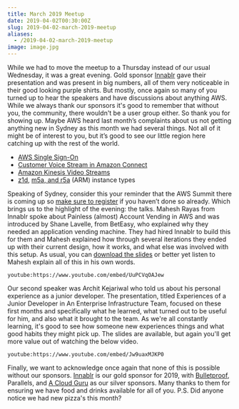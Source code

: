 ```yaml
---
title: March 2019 Meetup
date: 2019-04-02T00:30:00Z
slug: 2019-04-02-march-2019-meetup
aliases:
  - /2019-04-02-march-2019-meetup
image: image.jpg
---
```


While we had to move the meetup to a Thursday instead of our usual Wednesday, it was a great evening. Gold sponsor [Innablr](https://innablr.com.au) gave their presentation and was present in big numbers, all of them very noticeable in their good looking purple shirts. But mostly, once again so many of you turned up to hear the speakers and have discussions about anything AWS. While we always thank our sponsors it's good to remember that without you, the community, there wouldn't be a user group either. So thank you for showing up. Maybe AWS heard last month’s complaints about us not getting anything new in Sydney as this month we had several things. Not all of it might be of interest to you, but it’s good to see our little region here catching up with the rest of the world.

*   [AWS Single Sign-On](https://aws.amazon.com/about-aws/whats-new/2019/02/aws-sso-is-now-available-in-the-asia-pacific-singapore-asia-pacific-sydney-eu-frankfurt-eu-ireland-eu-london-us-east-ohio-and-us-west-oregon-regions/)
*   [Customer Voice Stream in Amazon Connect](https://aws.amazon.com/about-aws/whats-new/2019/02/amazon-connect-now-supports-customer-voice-stream-in-the-asia-pacific-sydney-aws-region)
*   [Amazon Kinesis Video Streams](https://aws.amazon.com/about-aws/whats-new/2019/03/amazon-kinesis-video-streams-is-now-available-in-asia-pacific-sydney)
*   [z1d](https://aws.amazon.com/about-aws/whats-new/2019/03/amazon-ec2-z1d-instances-are-now-available-in-the-europe-frankfurt-and-asia-pacific-sydney-regions/), [m5a, and r5a](https://aws.amazon.com/about-aws/whats-new/2019/03/amazon-ec2-m5a-and-r5a-instances-are-now-available-in-additional-regions/) (ARM) instance types

Speaking of Sydney, consider this your reminder that the AWS Summit there is coming up so [make sure to register](https://pages.awscloud.com/anz-summit-2019.html) if you haven’t done so already. Which brings us to the highlight of the evening: the talks. Mahesh Rayas from Innablr spoke about Painless (almost) Account Vending in AWS and was introduced by Shane Lavelle, from BetEasy, who explained why they needed an application vending machine. They had hired Innablr to build this for them and Mahesh explained how through several iterations they ended up with their current design, how it works, and what else was involved with this setup. As usual, you can [download the slides](account-vending-machine.pdf) or better yet listen to Mahesh explain all of this in his own words.

`youtube:https://www.youtube.com/embed/UuPCVqOAJew`

Our second speaker was Archit Kejariwal who told us about his personal experience as a junior developer. The presentation, titled Experiences of a Junior Developer in An Enterprise Infrastructure Team, focused on these first months and specifically what he learned, what turned out to be useful for him, and also what it brought to the team. As we're all constantly learning, it's good to see how someone new experiences things and what good habits they might pick up. The slides are available, but again you'll get more value out of watching the below video.

`youtube:https://www.youtube.com/embed/Jw9uaxMJKP0`

Finally, we want to acknowledge once again that none of this is possible without our sponsors. [Innablr](https://innablr.com.au/) is our gold sponsor for 2019, with [Bulletproof](https://www.bulletproof.net.au/), Parallels, and [A Cloud Guru](https://acloud.guru) as our silver sponsors. Many thanks to them for ensuring we have food and drinks available for all of you. P.S. Did anyone notice we had new pizza's this month?